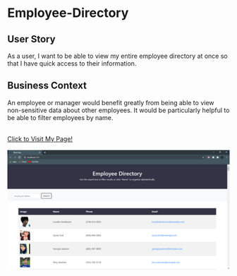 # Employee-Directory

## User Story
As a user, I want to be able to view my entire employee directory at once so that I have quick access to their information.

## Business Context
An employee or manager would benefit greatly from being able to view non-sensitive data about other employees. It would be particularly helpful to be able to filter employees by name.

<br>
<a href="https://mighty-savannah-00493.herokuapp.com/">Click to Visit My Page!</a><br><br>
<img src="./public/screenShot.png" alt="app screenshot">
<br><br>
